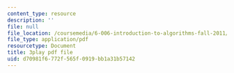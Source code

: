```yaml
---
content_type: resource
description: ''
file: null
file_location: /coursemedia/6-006-introduction-to-algorithms-fall-2011/d70981f6772f565f0919bb1a31b57142_0M_kIqhwbFo.pdf
file_type: application/pdf
resourcetype: Document
title: 3play pdf file
uid: d70981f6-772f-565f-0919-bb1a31b57142
---
```

